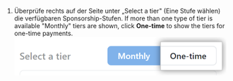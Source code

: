 1. Überprüfe rechts auf der Seite unter „Select a tier" (Eine Stufe wählen) die verfügbaren Sponsorship-Stufen. If more than one type of tier is available "Monthly" tiers are shown, click **One-time** to show the tiers for one-time payments. ![Show "One-time" tiers](/assets/images/help/sponsors/show-one-time-tiers.png)
